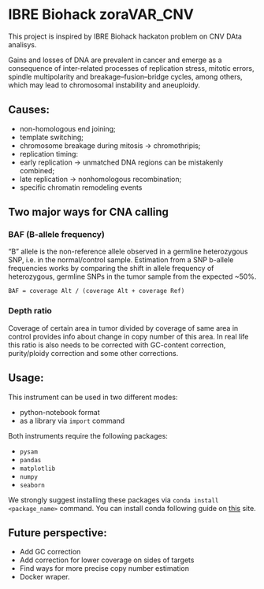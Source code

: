 # IBRE Biohack zoraVAR_CNV

This project is inspired by IBRE Biohack hackaton problem on CNV DAta analisys.

Gains and losses of DNA are prevalent in cancer and emerge as a consequence of inter-related processes of replication stress, mitotic errors, spindle multipolarity and breakage–fusion–bridge cycles, among others, which may lead to chromosomal instability and aneuploidy.

## Causes:
- non-homologous end joining;
- template switching;
- chromosome breakage during mitosis -> chromothripis;
- replication timing:
- early replication -> unmatched DNA regions can be mistakenly combined;
- late replication -> nonhomologous recombination;
- specific chromatin remodeling events

## Two major ways for CNA calling

### BAF (B-allele frequency)

“B” allele is the non-reference allele observed in a germline heterozygous SNP, i.e. in the normal/control sample. Estimation from a SNP b-allele frequencies works by comparing the shift in allele frequency of heterozygous, germline SNPs in the tumor sample from the expected ~50%.

`BAF = coverage Alt / (coverage Alt + coverage Ref)`

### Depth ratio

Coverage of certain area in tumor divided by coverage of same area in control provides info about change in copy number of this area. In real life this ratio is also needs to be corrected with GC-content correction, purity/ploidy correction and some other corrections.

## Usage:

This instrument can be used in two different modes:

- python-notebook format
- as a library via `import` command

Both instruments require the following packages:

- `pysam`
- `pandas`
- `matplotlib`
- `numpy`
- `seaborn`

We strongly suggest installing these packages via `conda install <package_name>` command. You can install conda following guide on [this](https://www.anaconda.com/) site. 

## Future perspective:
- Add GC correction
- Add correction for lower coverage on sides of targets
- Find ways for more precise copy number estimation
- Docker wraper.
